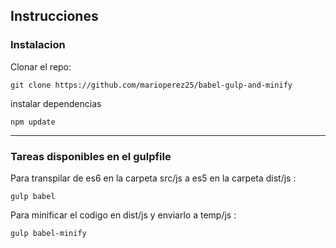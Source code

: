 <h2>Instrucciones</h2>
<h3>Instalacion</h3>
<p>Clonar el repo:</p>
<code>git clone https://github.com/marioperez25/babel-gulp-and-minify</code>
<p>instalar dependencias</p>
<code>npm update</code>
<hr>
<h3>Tareas disponibles en el gulpfile</h3>
<p>Para transpilar de es6 en la carpeta src/js a es5 en la carpeta dist/js :</p>
<code>gulp babel</code>
<p>Para minificar el codigo en dist/js y enviarlo a temp/js :</p>
<code>gulp babel-minify</code>